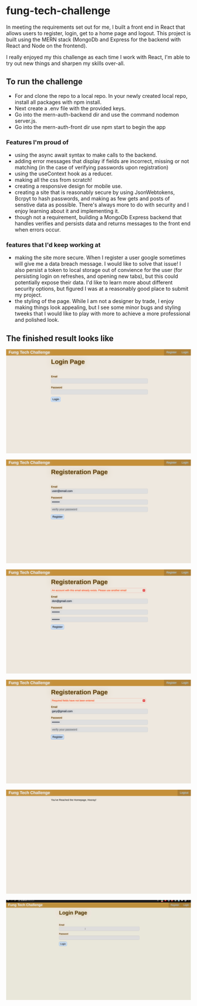 # fung-tech-challenge

In meeting the requirements set out for me, I built a front end in React that allows users to register, login, get to a home page and logout. This project is built using the MERN stack (MongoDb and Express for the backend with React and Node on the frontend).

I really enjoyed my this challenge as each time I work with React, I'm able to try out new things and sharpen my skills over-all.

## To run the challenge

- For and clone the repo to a local repo.  In your newly created local repo, install all packages with npm install. 
- Next create a .env file with the provided keys. 
- Go into the mern-auth-backend dir and use the command nodemon server.js. 
- Go into the mern-auth-front dir use npm start to begin the app


### Features I'm proud of

- using the async await syntax to make calls to the backend.
- adding error messages that display if fields are incorrect, missing or not matching (in the case of verifying passwords upon registration)
- using the useContext hook as a reducer.
- making all the css from scratch! 
- creating a responsive design for mobile use.
- creating a site that is reasonably secure by using JsonWebtokens, Bcrpyt to hash passwords, and making as few gets and posts of senstive data as possible. There's always more to do with security and I enjoy learning about it and implementing it.
- though not a requirement, building a MongoDb Express backend that handles verifies and persists data and returns messages to the front end when errors occur.

### features that I'd keep working at 
- making the site more secure. When I register a user google sometimes will give me a data breach message. I would like to solve that issue! I also persist a token to local storage out of convience for the user (for persisting login on refreshes, and opening new tabs), but this could potentially expose their data. I'd like to learn more about different security options, but figured I was at a reasonably good place to submit my project.
- the styling of the page. While I am not a designer by trade, I enjoy making things look appealing, but I see some minor bugs and styling tweeks that I would like to play with more to achieve a more professional and polished look.

## The finished result looks like

!['Login Page'](https://github.com/Don-Stevenson/fung-tech-challenge/blob/main/docs/Login.png)

!['Register Page'](https://github.com/Don-Stevenson/fung-tech-challenge/blob/main/docs/Registration.png)

!['Sample Error Display'](https://github.com/Don-Stevenson/fung-tech-challenge/blob/main/docs/Error1.png)

!['Sample Error 2 Display'](https://github.com/Don-Stevenson/fung-tech-challenge/blob/main/docs/Error2.png)

!['Home Page'](https://github.com/Don-Stevenson/fung-tech-challenge/blob/main/docs/HomePage.png)

![User Story Gif](https://github.com/Don-Stevenson/fung-tech-challenge/blob/main/docs/fung-tech-challenge.gif)